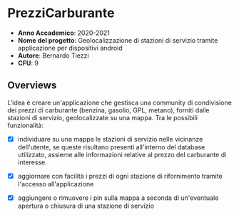 # PrezziCarburante

- **Anno Accademico**: 2020-2021
- **Nome del progetto**: Geolocalizzazione di stazioni di servizio tramite applicazione per dispositivi android
- **Autore**: Bernardo Tiezzi
- **CFU**: 9 

## Overviews
L'idea è creare un'applicazione che gestisca una community di condivisione dei prezzi di carburante (benzina, gasolio, GPL, metano), forniti dalle stazioni di servizio, geolocalizzate su una mappa. Tra le possibili funzionalità:
- [x] individuare su una mappa le stazioni di servizio nelle vicinanze dell'utente, se queste risultano presenti all'interno del database utilizzato, assieme alle informazioni relative al prezzo del carburante di interesse.
- [x] aggiornare con facilità i prezzi di ogni stazione di rifornimento tramite l'accesso all'applicazione
- [x] aggiungere o rimuovere i pin sulla mappa a seconda di un'eventuale apertura o chiusura di una stazione di servizio  

